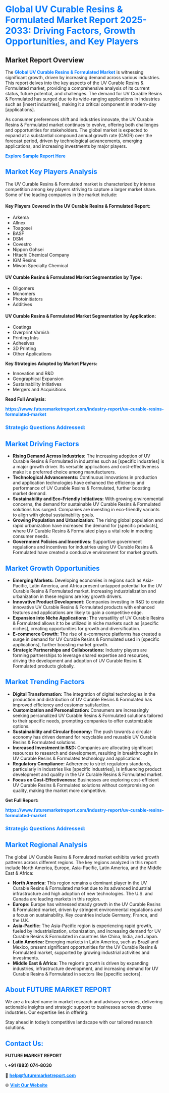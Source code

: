 <h1 style="color: #007BFF;">Global UV Curable Resins & Formulated Market Report 2025-2033: Driving Factors, Growth Opportunities, and Key Players</h1>

<section id="overview">
<h2>Market Report Overview</h2>
<p>The <a href="https://www.futuremarketreport.com/industry-report/uv-curable-resins-formulated-market" style="color: #007BFF; text-decoration: none;"><strong>Global UV Curable Resins & Formulated Market</strong></a> is witnessing significant growth, driven by increasing demand across various industries. This report delves into the key aspects of the UV Curable Resins & Formulated market, providing a comprehensive analysis of its current status, future potential, and challenges. The demand for UV Curable Resins & Formulated has surged due to its wide-ranging applications in industries such as [insert industries], making it a critical component in modern-day [applications].</p>
<p>As consumer preferences shift and industries innovate, the UV Curable Resins & Formulated market continues to evolve, offering both challenges and opportunities for stakeholders. The global market is expected to expand at a substantial compound annual growth rate (CAGR) over the forecast period, driven by technological advancements, emerging applications, and increasing investments by major players.</p>
</section>

<section id="overview">
<p><a href="https://www.futuremarketreport.com/request-sample/reportId=109711" style="color: #007BFF; text-decoration: none;"><strong>Explore Sample Report Here</strong></a></p>
</section>

<section id="key-players">
<h2 style="color: #007BFF;">Market Key Players Analysis</h2>
<p>The UV Curable Resins & Formulated market is characterized by intense competition among key players striving to capture a larger market share. Some of the leading companies in the market include:</p>
<h4>Key Players Covered in the UV Curable Resins & Formulated Report:</h4>
<ul><li>Arkema</li><li>Allnex</li><li>Toagosei</li><li>BASF</li><li>DSM</li><li>Covestro</li><li>Nippon Gohsei</li><li>Hitachi Chemical Company</li><li>IGM Resins</li><li>Miwon Specialty Chemical</li></ul>
<h4>UV Curable Resins & Formulated Market Segmentation by Type:</h4>
<ul><li>Oligomers</li><li>Monomers</li><li>Photoinitiators</li><li>Additives</li></ul>

<h4>UV Curable Resins & Formulated Market Segmentation by Application:</h4>
<ul><li>Coatings</li><li>Overprint Varnish</li><li>Printing Inks</li><li>Adhesives</li><li>3D Printing</li><li>Other Applications</li></ul>
<p><strong>Key Strategies Adopted by Market Players:</strong></p>
<ul>
<li>Innovation and R&D</li>
<li>Geographical Expansion</li>
<li>Sustainability Initiatives</li>
<li>Mergers and Acquisitions</li>
</ul>
</section>

<section>
<p><strong>Read Full Analysis: </strong></p><a href="https://www.futuremarketreport.com/industry-report/uv-curable-resins-formulated-market" style="color: #007BFF; text-decoration: none;"><strong>https://www.futuremarketreport.com/industry-report/uv-curable-resins-formulated-market</strong></a>
<h3 style="color: #007BFF;">Strategic Questions Addressed:</h3>
</section>

<section id="driving-factors">
<h2 style="color: #007BFF;">Market Driving Factors</h2>
<ul>
<li><strong>Rising Demand Across Industries:</strong> The increasing adoption of UV Curable Resins & Formulated in industries such as [specific industries] is a major growth driver. Its versatile applications and cost-effectiveness make it a preferred choice among manufacturers.</li>
<li><strong>Technological Advancements:</strong> Continuous innovations in production and application technologies have enhanced the efficiency and performance of UV Curable Resins & Formulated, further boosting market demand.</li>
<li><strong>Sustainability and Eco-Friendly Initiatives:</strong> With growing environmental concerns, the demand for sustainable UV Curable Resins & Formulated solutions has surged. Companies are investing in eco-friendly variants to align with global sustainability goals.</li>
<li><strong>Growing Population and Urbanization:</strong> The rising global population and rapid urbanization have increased the demand for [specific products], where UV Curable Resins & Formulated plays a vital role in meeting consumer needs.</li>
<li><strong>Government Policies and Incentives:</strong> Supportive government regulations and incentives for industries using UV Curable Resins & Formulated have created a conducive environment for market growth.</li>
</ul>
</section>

<section id="growth-opportunities">
<h2 style="color: #007BFF;">Market Growth Opportunities</h2>
<ul>
<li><strong>Emerging Markets:</strong> Developing economies in regions such as Asia-Pacific, Latin America, and Africa present untapped potential for the UV Curable Resins & Formulated market. Increasing industrialization and urbanization in these regions are key growth drivers.</li>
<li><strong>Innovative Product Development:</strong> Companies investing in R&D to create innovative UV Curable Resins & Formulated products with enhanced features and applications are likely to gain a competitive edge.</li>
<li><strong>Expansion into Niche Applications:</strong> The versatility of UV Curable Resins & Formulated allows it to be utilized in niche markets such as [specific niches], creating opportunities for growth and diversification.</li>
<li><strong>E-commerce Growth:</strong> The rise of e-commerce platforms has created a surge in demand for UV Curable Resins & Formulated used in [specific applications], further boosting market growth.</li>
<li><strong>Strategic Partnerships and Collaborations:</strong> Industry players are forming partnerships to leverage shared expertise and resources, driving the development and adoption of UV Curable Resins & Formulated products globally.</li>
</ul>
</section>

<section id="trending-factors">
<h2 style="color: #007BFF;">Market Trending Factors</h2>
<ul>
<li><strong>Digital Transformation:</strong> The integration of digital technologies in the production and distribution of UV Curable Resins & Formulated has improved efficiency and customer satisfaction.</li>
<li><strong>Customization and Personalization:</strong> Consumers are increasingly seeking personalized UV Curable Resins & Formulated solutions tailored to their specific needs, prompting companies to offer customizable options.</li>
<li><strong>Sustainability and Circular Economy:</strong> The push towards a circular economy has driven demand for recyclable and reusable UV Curable Resins & Formulated solutions.</li>
<li><strong>Increased Investment in R&D:</strong> Companies are allocating significant resources to research and development, resulting in breakthroughs in UV Curable Resins & Formulated technology and applications.</li>
<li><strong>Regulatory Compliance:</strong> Adherence to strict regulatory standards, particularly in industries like [specific industries], is influencing product development and quality in the UV Curable Resins & Formulated market.</li>
<li><strong>Focus on Cost-Effectiveness:</strong> Businesses are exploring cost-efficient UV Curable Resins & Formulated solutions without compromising on quality, making the market more competitive.</li>
</ul>
</section>

<section>
<p><strong>Get Full Report: </strong></p><a href="https://www.futuremarketreport.com/industry-report/uv-curable-resins-formulated-market" style="color: #007BFF; text-decoration: none;"><strong>https://www.futuremarketreport.com/industry-report/uv-curable-resins-formulated-market</strong></a>
<h3 style="color: #007BFF;">Strategic Questions Addressed:</h3>
</section>


<section id="regional-analysis">
<h2 style="color: #007BFF;">Market Regional Analysis</h2>
<p>The global UV Curable Resins & Formulated market exhibits varied growth patterns across different regions. The key regions analyzed in this report include North America, Europe, Asia-Pacific, Latin America, and the Middle East & Africa:</p>
<ul>
<li><strong>North America:</strong> This region remains a dominant player in the UV Curable Resins & Formulated market due to its advanced industrial infrastructure and high adoption of new technologies. The U.S. and Canada are leading markets in this region.</li>
<li><strong>Europe:</strong> Europe has witnessed steady growth in the UV Curable Resins & Formulated market, driven by stringent environmental regulations and a focus on sustainability. Key countries include Germany, France, and the U.K.</li>
<li><strong>Asia-Pacific:</strong> The Asia-Pacific region is experiencing rapid growth, fueled by industrialization, urbanization, and increasing demand for UV Curable Resins & Formulated in countries like China, India, and Japan.</li>
<li><strong>Latin America:</strong> Emerging markets in Latin America, such as Brazil and Mexico, present significant opportunities for the UV Curable Resins & Formulated market, supported by growing industrial activities and investments.</li>
<li><strong>Middle East & Africa:</strong> The region’s growth is driven by expanding industries, infrastructure development, and increasing demand for UV Curable Resins & Formulated in sectors like [specific sectors].</li>
</ul>
</section>

<footer>
<h2 style="color: #007BFF;">About FUTURE MARKET REPORT</h2>
<p>We are a trusted name in market research and advisory services, delivering actionable insights and strategic support to businesses across diverse industries. Our expertise lies in offering:</p>

<p>Stay ahead in today’s competitive landscape with our tailored research solutions.</p>

<h2 style="color: #007BFF;">Contact Us:</h2>
<p><strong>FUTURE MARKET REPORT</strong></p>
<p>📞 <strong>+91 (883) 074-8030</strong></p>
<p>📧 <strong><a href="mailto:help@futuremarketreport.com" style="color: #007BFF;">help@futuremarketreport.com</a></strong></p>
<p>🌐 <strong><a href="https://www.futuremarketreport.com/" style="color: #007BFF;">Visit Our Website</a></strong></p>
</footer>
